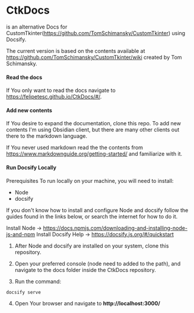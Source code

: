 # CtkDocs
is an alternative Docs for CustomTkinter(https://github.com/TomSchimansky/CustomTkinter) using Docsify. 

The current version is based on the contents available at https://github.com/TomSchimansky/CustomTkinter/wiki created by Tom Schimansky.


#### Read the docs

If You only want to read the docs navigate to https://felipetesc.github.io/CtkDocs/#/.

#### Add new contents

If You desire to expand the documentation, clone this repo. To add new contents I'm using Obsidian client, but there are many other clients out there to the markdown language.

If You never used markdown read the the contents from https://www.markdownguide.org/getting-started/ and familiarize with it.


#### Run Docsify Locally
Prerequisites
To run locally on your machine, you will need to install:
- Node
- docsify

If you don't know how to install and configure Node and docsify follow the guides found in the links below, or search the internet for how to do it.

Install Node -> https://docs.npmjs.com/downloading-and-installing-node-js-and-npm
Install Docsify Help -> https://docsify.js.org/#/quickstart

1. After Node and docsify are installed on your system, clone this repository.

2. Open your preferred console (node need to added to the path), and navigate to the docs folder inside the CtkDocs repository.

3. Run the command:

```bash 
docsify serve
 ```

4. Open Your browser and navigate to **http://localhost:3000/**
